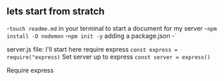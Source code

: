 ## lets start from stratch
-`touch readme.md` in your terminal to start a document for my server
-`npm install -D nodemon`
-`npm init -y` adding a package.json
-`



server.js file: I'll start here
require express `const express = require("express)`
Set server up to express `const server = express()`

Require express